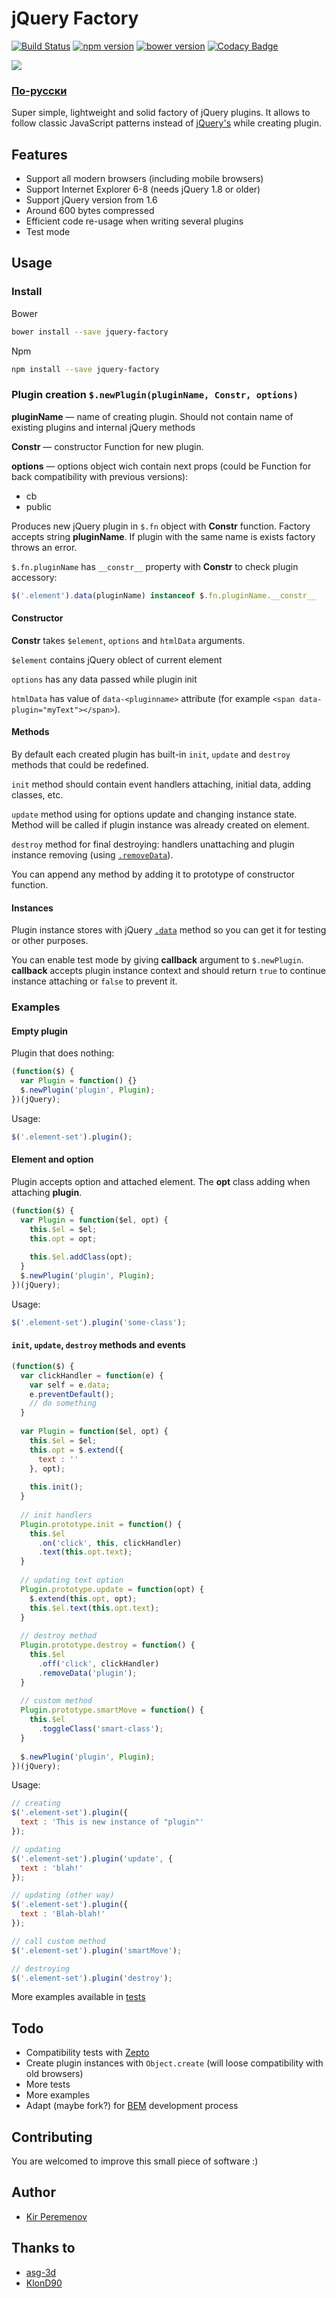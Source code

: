 # jQuery Factory
[![Build Status](https://img.shields.io/travis/peremenov/jquery-factory.svg)](https://travis-ci.org/peremenov/jquery-factory)
[![npm version](https://img.shields.io/npm/v/jquery-factory.svg)](https://www.npmjs.com/package/jquery-factory)
[![bower version](https://img.shields.io/bower/v/jquery-factory.svg)](http://bower.io/search/?q=jquery-factory)
[![Codacy Badge](https://api.codacy.com/project/badge/grade/af063b6571ee43afa16b858e2ca0df0c)](https://www.codacy.com/app/peremenov/jquery-factory)

![](logo.png)

### [По-русски](https://github.com/peremenov/jquery-factory/blob/master/README.ru.md)

Super simple, lightweight and solid factory of jQuery plugins. It allows to follow classic JavaScript patterns instead of [jQuery's](https://learn.jquery.com/plugins/basic-plugin-creation/) while creating plugin.

## Features

- Support all modern browsers (including mobile browsers)
- Support Internet Explorer 6-8 (needs jQuery 1.8 or older)
- Support jQuery version from 1.6
- Around 600 bytes compressed
- Efficient code re-usage when writing several plugins
- Test mode

## Usage

### Install

Bower

```bash
bower install --save jquery-factory
```

Npm

```bash
npm install --save jquery-factory
```

### Plugin creation `$.newPlugin(pluginName, Constr, options)`

**pluginName** — name of creating plugin. Should not contain name of existing plugins and internal jQuery methods

**Constr** — constructor Function for new plugin.

**options** — options object wich contain next props (could be Function for back compatibility with previous versions):

* cb
* public

Produces new jQuery plugin in `$.fn` object with **Constr** function. Factory accepts string **pluginName**. If plugin with the same name is exists factory throws an error.

`$.fn.pluginName` has `__constr__` property with **Constr** to check plugin accessory:

```javascript
$('.element').data(pluginName) instanceof $.fn.pluginName.__constr__
```

#### Constructor

**Constr** takes `$element`, `options` and `htmlData` arguments.

`$element` contains jQuery oblect of current element

`options` has any data passed while plugin init

`htmlData` has value of `data-<pluginname>` attribute (for example `<span data-plugin="myText"></span>`).

#### Methods

By default each created plugin has built-in `init`, `update` and `destroy` methods that could be redefined.

`init` method should contain event handlers attaching, initial data, adding classes, etc.

`update` method using for options update and changing instance state. Method will be called if plugin instance was already created on element.

`destroy` method for final destroying: handlers unattaching and plugin instance removing (using [`.removeData`](http://api.jquery.com/removeData/)).

You can append any method by adding it to prototype of constructor function.

#### Instances

Plugin instance stores with jQuery [`.data`](http://api.jquery.com/data/) method so you can get it for testing or other purposes.

You can enable test mode by giving **callback** argument to `$.newPlugin`. **callback** accepts plugin instance context and should return `true` to continue instance attaching or `false` to prevent it.


### Examples

#### Empty plugin

Plugin that does nothing:

```javascript
(function($) {
  var Plugin = function() {}
  $.newPlugin('plugin', Plugin);
})(jQuery);
```
Usage:

```javascript
$('.element-set').plugin();
```

#### Element and option

Plugin accepts option and attached element. The **opt** class adding when attaching **plugin**.

```javascript
(function($) {
  var Plugin = function($el, opt) {
    this.$el = $el;
    this.opt = opt;
    
    this.$el.addClass(opt);
  }
  $.newPlugin('plugin', Plugin);
})(jQuery);
```

Usage:

```javascript
$('.element-set').plugin('some-class');

```

#### `init`, `update`, `destroy` methods and events

```javascript
(function($) {
  var clickHandler = function(e) {
    var self = e.data;
    e.preventDefault();
    // do something
  }
  
  var Plugin = function($el, opt) {
    this.$el = $el;
    this.opt = $.extend({
      text : ''
    }, opt);
    
    this.init();
  }
  
  // init handlers
  Plugin.prototype.init = function() {
    this.$el
      .on('click', this, clickHandler)
      .text(this.opt.text);
  }
  
  // updating text option
  Plugin.prototype.update = function(opt) {
    $.extend(this.opt, opt);
    this.$el.text(this.opt.text);
  }
  
  // destroy method
  Plugin.prototype.destroy = function() {
    this.$el
      .off('click', clickHandler)
      .removeData('plugin');
  }
  
  // custom method
  Plugin.prototype.smartMove = function() {
    this.$el
      .toggleClass('smart-class');
  }
  
  $.newPlugin('plugin', Plugin);
})(jQuery);
```

Usage:

```javascript
// creating
$('.element-set').plugin({
  text : 'This is new instance of "plugin"'
});

// updating
$('.element-set').plugin('update', {
  text : 'blah!'
});

// updating (other way)
$('.element-set').plugin({
  text : 'Blah-blah!'
});

// call custom method
$('.element-set').plugin('smartMove');

// destroying
$('.element-set').plugin('destroy');

```

More examples available in [tests](https://github.com/peremenov/jquery-factory/blob/master/test/tests.js)


## Todo

- Сompatibility tests with [Zepto](http://zeptojs.com)
- Create plugin instances with `Object.create` (will loose compatibility with old browsers)
- More tests
- More examples
- Adapt (maybe fork?) for [BEM](https://en.bem.info) development process

## Contributing

You are welcomed to improve this small piece of software :)


## Author

- [Kir Peremenov](mailto:kirill@peremenov.ru)

## Thanks to

- [asg-3d](https://github.com/asg-3d)
- [KlonD90](https://github.com/KlonD90)
